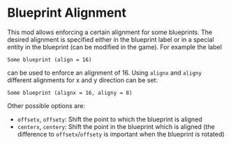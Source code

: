Blueprint Alignment
===================

This mod allows enforcing a certain alignment for some blueprints. The desired
alignment is specified either in the blueprint label or in a special entity in
the blueprint (can be modified in the game). For example the label

    Some blueprint (align = 16)

can be used to enforce an alignment of 16. Using `alignx` and `aligny`
different alignments for x and y direction can be set:

    Some blueprint (alignx = 16, aligny = 8)

Other possible options are:

* `offsetx`, `offsety`: Shift the point to which the blueprint is aligned
* `centerx`, `centery`: Shift the point in the blueprint which is aligned
  (the difference to `offsetx`/`offsety` is important when the blueprint is
   rotated)
